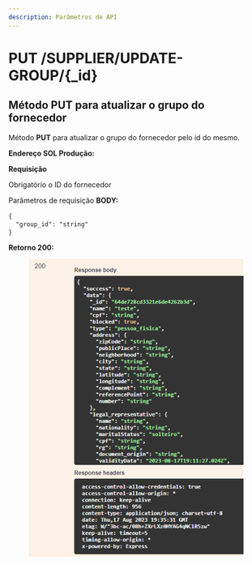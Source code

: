 ```yaml
---
description: Parâmetros de API
---
```


# PUT /SUPPLIER/UPDATE-GROUP/{\_id}

## Método PUT para atualizar o grupo do fornecedor

Método **PUT** para atualizar o grupo do fornecedor pelo id do mesmo.

**Endereço SOL Produção:**&#x20;

**Requisição**

Obrigatório o ID do fornecedor

Parâmetros de requisição **BODY:**

```
{
  "group_id": "string"
}
```

**Retorno 200:**

<figure><img src="../../.gitbook/assets/Screenshot_7 (8).png" alt=""><figcaption></figcaption></figure>

